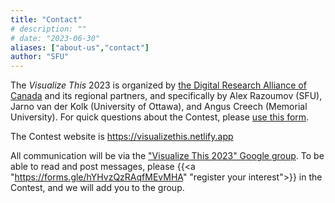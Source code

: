 ```yaml
---
title: "Contact"
# description: ""
# date: "2023-06-30"
aliases: ["about-us","contact"]
author: "SFU"
---
```


The *Visualize This* 2023 is organized by [the Digital Research Alliance of Canada](https://alliancecan.ca)
and its regional partners, and specifically by Alex Razoumov (SFU), Jarno van der Kolk (University of Ottawa),
and Angus Creech (Memorial University). For quick questions about the Contest, please
[use this form](https://forms.gle/kLo2mL5NM2FMtXoz9).

The Contest website is https://visualizethis.netlify.app

All communication will be via the ["Visualize This 2023" Google
group](https://groups.google.com/d/forum/visualize-this-2023). To be able to read and post messages, please
{{<a "https://forms.gle/hYHvzQzRAqfMEvMHA" "register your interest">}} in the Contest, and we will add you to
the group.
